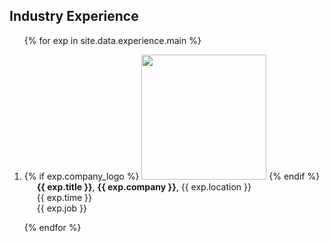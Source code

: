 <h2 id="experience">Industry Experience</h2>

<div class="experiences">
<ol class="bibliography">

{% for exp in site.data.experience.main %}

<li>
<div class="exp-row">
    <div class="col-sm-3" style="position: relative;padding-right: 0px;padding-left: 0px;">
        {% if exp.company_logo %} 
        <img src="{{ exp.company_logo }}" width="200px">
        {% endif %}
    </div>
    <div class="col-sm-9" style="position: relative;padding-right: 0px;padding-left: 20px;">
            <div> <b>{{ exp.title }}</b>, <b>{{ exp.company }}</b>, {{ exp.location }}</div>
            <div>{{ exp.time }}</div>
            <div>{{ exp.job }}</div>
    </div>
</div>
</li>

{% endfor %}

</ol>
</div>

